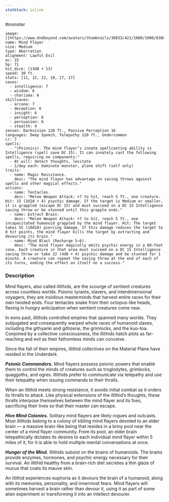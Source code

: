```yaml
---
statblock: inline
---
```

 #monster 

```statblock
image: [[https://www.dndbeyond.com/avatars/thumbnails/30833/421/1000/1000/638063863513745427.png]]
name: Mind Flayer
size: Medium
type: Aberration
alignment: Lawful Evil
ac: 15
hp: 71
hit_dice: (13d8 + 13)
speed: 30 ft.
stats: [11, 12, 12, 19, 17, 17]
saves:
  - intelligence: 7
  - wisdom: 6
  - charisma: 6
skillsaves:
  - arcana: 7
  - deception: 6
  - insight: 6
  - perception: 6
  - persuasion: 6
  - stealth: 4
senses: Darkvision 120 ft., Passive Perception 16
languages: Deep Speech, Telepathy 120 ft., Undercommon
cr: 7
spells:
  - "(Psionics). The mind flayer’s innate spellcasting ability is Intelligence (spell save DC 15). It can innately cast the following spells, requiring no components:"
  - At will: detect thoughts, levitate
  - 1/day each: dominate monster, plane shift (self only)
traits:
  - name: Magic Resistance.
    desc: "The mind flayer has advantage on saving throws against spells and other magical effects."
actions:
  - name: Tentacles.
    desc: "Melee Weapon Attack: +7 to hit, reach 5 ft., one creature. Hit: 15 (2d10 + 4) psychic damage. If the target is Medium or smaller, it is grappled (escape DC 15) and must succeed on a DC 15 Intelligence saving throw or be stunned until this grapple ends."
  - name: Extract Brain.
    desc: "Melee Weapon Attack: +7 to hit, reach 5 ft., one incapacitated humanoid grappled by the mind flayer. Hit: The target takes 55 (10d10) piercing damage. If this damage reduces the target to 0 hit points, the mind flayer kills the target by extracting and devouring its brain."
  - name: Mind Blast (Recharge 5–6).
    desc: "The mind flayer magically emits psychic energy in a 60-foot cone. Each creature in that area must succeed on a DC 15 Intelligence saving throw or take 22 (4d8 + 4) psychic damage and be stunned for 1 minute. A creature can repeat the saving throw at the end of each of its turns, ending the effect on itself on a success."
```

### Description

Mind flayers, also called illithids, are the scourge of sentient creatures across countless worlds. Psionic tyrants, slavers, and interdimensional voyagers, they are insidious masterminds that harvest entire races for their own twisted ends. Four tentacles snake from their octopus-like heads, flexing in hungry anticipation when sentient creatures come near.

In eons past, illithids controlled empires that spanned many worlds. They subjugated and consequently warped whole races of humanoid slaves, including the githyanki and githzerai, the grimlocks, and the kuo-toa. Conjoined by a collective consciousness, the illithids hatch plots as far-reaching and evil as their fathomless minds can conceive.

Since the fall of their empires, illithid collectives on the Material Plane have resided in the Underdark.

_**Psionic Commanders.**_ Mind flayers possess psionic powers that enable them to control the minds of creatures such as troglodytes, grimlocks, quaggoths, and ogres. Illithids prefer to communicate via telepathy and use their telepathy when issuing commands to their thralls.

When an illithid meets strong resistance, it avoids initial combat as it orders its thralls to attack. Like physical extensions of the illithid’s thoughts, these thralls interpose themselves between the mind flayer and its foes, sacrificing their lives so that their master can escape.

_**Hive Mind Colonies.**_ Solitary mind flayers are likely rogues and outcasts. Most illithids belong to a colony of sibling mind flayers devoted to an elder brain — a massive brain-like being that resides in a briny pool near the center of a mind flayer community. From its pool, an elder brain telepathically dictates its desires to each individual mind flayer within 5 miles of it, for it is able to hold multiple mental conversations at once.

_**Hunger of the Mind.**_ Illithids subsist on the brains of humanoids. The brains provide enzymes, hormones, and psychic energy necessary for their survival. An illithid healthy from a brain-rich diet secretes a thin glaze of mucus that coats its mauve skin.

An illithid experiences euphoria as it devours the brain of a humanoid, along with its memories, personality, and innermost fears. Mind flayers will sometimes harvest a brain rather than devour it, using it as part of some alien experiment or transforming it into an intellect devourer.
